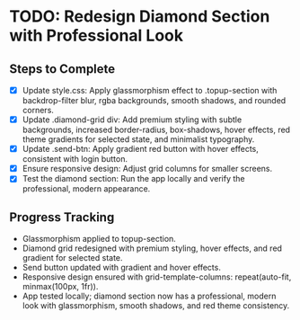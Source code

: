 # TODO: Redesign Diamond Section with Professional Look

## Steps to Complete
- [x] Update style.css: Apply glassmorphism effect to .topup-section with backdrop-filter blur, rgba backgrounds, smooth shadows, and rounded corners.
- [x] Update .diamond-grid div: Add premium styling with subtle backgrounds, increased border-radius, box-shadows, hover effects, red theme gradients for selected state, and minimalist typography.
- [x] Update .send-btn: Apply gradient red button with hover effects, consistent with login button.
- [x] Ensure responsive design: Adjust grid columns for smaller screens.
- [x] Test the diamond section: Run the app locally and verify the professional, modern appearance.

## Progress Tracking
- Glassmorphism applied to topup-section.
- Diamond grid redesigned with premium styling, hover effects, and red gradient for selected state.
- Send button updated with gradient and hover effects.
- Responsive design ensured with grid-template-columns: repeat(auto-fit, minmax(100px, 1fr)).
- App tested locally; diamond section now has a professional, modern look with glassmorphism, smooth shadows, and red theme consistency.
